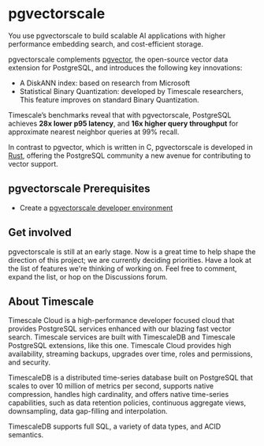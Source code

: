 # pgvectorscale

You use pgvectorscale to build scalable AI applications with higher performance 
embedding search, and cost-efficient storage. 

pgvectorscale complements [pgvector][pgvector], the open-source vector data extension for PostgreSQL, and introduces the following key innovations: 
- A DiskANN index: based on research from Microsoft  
- Statistical Binary Quantization: developed by Timescale researchers, This feature improves on standard 
  Binary Quantization. 

Timescale’s benchmarks reveal that with pgvectorscale, PostgreSQL achieves **28x lower p95 latency**, and 
**16x higher query throughput** for approximate nearest neighbor queries at 99% recall. 

In contrast to pgvector, which is written in C, pgvectorscale is developed in [Rust][rust-language], 
offering the PostgreSQL community a new avenue for contributing to vector support.

## pgvectorscale Prerequisites

* Create a [pgvectorscale developer environment](./DEVELOPMENT.md)

## Get involved

pgvectorscale is still at an early stage. Now is a great time to help shape the 
direction of this project; we are currently deciding priorities. Have a look at the 
list of features we're thinking of working on. Feel free to comment, expand 
the list, or hop on the Discussions forum.

## About Timescale

Timescale Cloud is a high-performance developer focused cloud that provides PostgreSQL services 
enhanced with our blazing fast vector search. Timescale services are built with TimescaleDB and
Timescale PostgreSQL extensions, like this one. Timescale Cloud provides high availability,
streaming backups, upgrades over time, roles and permissions, and security.

TimescaleDB is a distributed time-series database built on PostgreSQL that scales to over 10 
million of metrics per second, supports native compression, handles high cardinality, and offers 
native time-series capabilities, such as data retention policies, continuous aggregate views, 
downsampling, data gap-filling and interpolation.

TimescaleDB supports full SQL, a variety of data types, and ACID semantics.


[pgvector]: https://github.com/pgvector/pgvector/blob/master/README.md
[rust-language]: https://www.rust-lang.org/